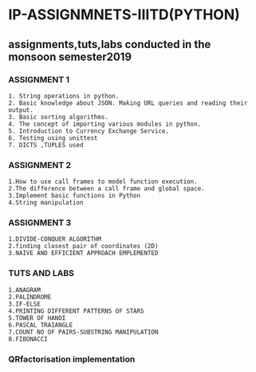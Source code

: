 # IP-ASSIGNMNETS-IIITD(PYTHON)
## assignments,tuts,labs conducted in the monsoon semester2019
### ASSIGNMENT 1 
	1. String operations in python.
	2. Basic knowledge about JSON. Making URL queries and reading their output. 
	3. Basic sorting algorithms. 
	4. The concept of importing various modules in python. 
	5. Introduction to Currency Exchange Service. 
	6. Testing using unittest
	7. DICTS ,TUPLES used
### ASSIGNMENT 2
	1.How to use call frames to model function execution. 
	2.The difference between a call frame and global space. 
	3.Implement basic functions in Python 
	4.String manipulation
### ASSIGNMENT 3
	1.DIVIDE-CONQUER ALGORITHM
	2.finding closest pair of coordinates (2D)
	3.NAIVE AND EFFICIENT APPROACH EMPLEMENTED
### TUTS AND LABS
	1.ANAGRAM
	2.PALINDROME
	3.IF-ELSE 
	4.PRINTING DIFFERENT PATTERNS OF STARS
	5.TOWER OF HANOI
	6.PASCAL TRAIANGLE
	7.COUNT NO OF PAIRS-SUBSTRING MANIPULATION
	8.FIBONACCI

### QRfactorisation implementation 
